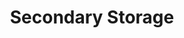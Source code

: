 ---
slug: secondary-storage
version: v1.340.0
title: Secondary Storage
tags: ['Persistent Storage']
image: ./secondary_storage.png
description: Read and write from a storage that is not your main storage by specifying it in the S3 object as "secondary_storage" with the name of it.
features:
  [
    'Add additional storages from S3, Azure Blob, AWS OIDC or Azure Workload Identity.',
    'From script, specify the secondary storage with an object with properties `s3` (path to the file) and `storage` (name of the secondary storage).'
  ]
docs: /docs/core_concepts/object_storage_in_windmill#secondary-storage
---